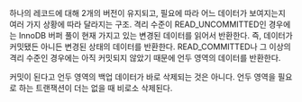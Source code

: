 하나의 레코드에 대해 2개의 버전이 유지되고, 필요에 따라 어느 데이터가 보여지는지 여러 가지 상황에 따라 달라지는 구조.
격리 수준이 READ_UNCOMMITTED인 경우에는 InnoDB 버퍼 풀이 현재 가지고 있는 변경된 데이터를 읽어서 반환한다. 즉, 데이터가 커밋됐든 아니든 변경된 상태의 데이터를 반환한다.
READ_COMMITTED나 그 이상의 격리 수준인 경우에는 아직 커밋되지 않았기 때문에 언두 영역의 데이터를 반환한다.

커밋이 된다고 언두 영역의 백업 데이터가 바로 삭제되는 것은 아니다. 언두 영역을 필요로 하는 트랜잭션이 더는  없을 때 비로소 삭제된다.